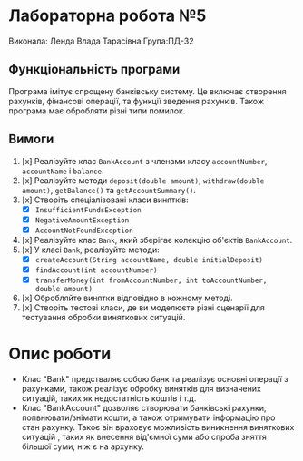 # Лабораторна робота №5
Виконала: Ленда Влада Тарасівна 
Група:ПД-32
## Функціональність програми

Програма імітує спрощену банківську систему. 
Це включає створення рахунків, фінансові операції, та функції зведення рахунків.
Також програма має обробляти різні типи помилок.

## Вимоги

1. [x] Реалізуйте клас `BankAccount` з членами класу `accountNumber`, `accountName` і `balance`. 
2. [x] Реалізуйте методи `deposit(double amount)`, `withdraw(double amount)`, `getBalance()` та `getAccountSummary()`. 
3. [x] Створіть спеціалізовані класи винятків:
    - [x] `InsufficientFundsException` 
    - [x] `NegativeAmountException` 
    - [x] `AccountNotFoundException`
4. [x] Реалізуйте клас `Bank`, який зберігає колекцію об'єктів `BankAccount`. 
5. [x] У класі `Bank`, реалізуйте методи:
    - [x] `createAccount(String accountName, double initialDeposit)`
    - [x] `findAccount(int accountNumber)`
    - [x] `transferMoney(int fromAccountNumber, int toAccountNumber, double amount)`
6. [x] Обробляйте винятки відповідно в кожному методі. 
7. [x] Створіть тестові класи, де ви моделюєте різні сценарії для тестування обробки виняткових ситуацій.

# Опис роботи

- Клас "Bank" предстваляє собою банк та реалізує основні операції з рахунками, також реалізує обробку винятків для визначених ситуацій, таких як недостатність коштів і т.д.
- Клас "BankAccount" дозволяє створювати банківські рахунки, попвнювати/знімати кошти, а також отримувати інформацію про стан рахунку. Такоє він враховує можливість виникнення виняткових ситуацій , таких як внесення від'ємної суми або спроба зняття більшої суми, ніж є на архунку.
